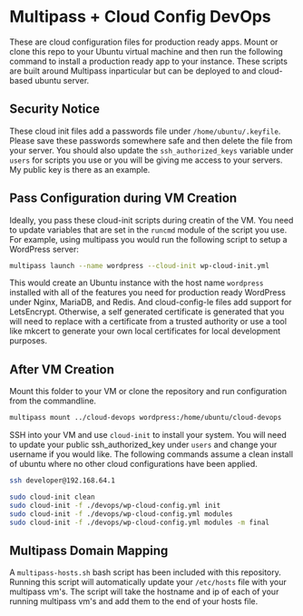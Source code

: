 # Multipass + Cloud Config DevOps

These are cloud configuration files for production ready apps. Mount or clone this repo to your Ubuntu virtual machine and then run the following command to install a production ready app to your instance. These scripts are built around Multipass inparticular but can be deployed to and cloud-based ubuntu server.

## Security Notice

These cloud init files add a passwords file under ```/home/ubuntu/.keyfile```. Please save these passwords somewhere safe and then delete the file from your server. You should also update the ```ssh_authorized_keys``` variable under ```users``` for scripts you use or you will be giving me access to your servers. My public key is there as an example.

## Pass Configuration during VM Creation

Ideally, you pass these cloud-init scripts during creatin of the VM. You need to update variables that are set in the ```runcmd``` module of the script you use. For example, using multipass you would run the following script to setup a WordPress server:

```bash
multipass launch --name wordpress --cloud-init wp-cloud-init.yml
```

This would create an Ubuntu instance with the host name ```wordpress``` installed with all of the features you need for production ready WordPress under Nginx, MariaDB, and Redis. And cloud-config-le files add support for LetsEncrypt. Otherwise, a self generated certificate is generated that you will need to replace with a certificate from a trusted authority or use a tool like mkcert to generate your own local certificates for local development purposes.

## After VM Creation

Mount this folder to your VM or clone the repository and run configuration from the commandline.

```bash
multipass mount ../cloud-devops wordpress:/home/ubuntu/cloud-devops
```

SSH into your VM and use ```cloud-init``` to install your system. You will need to update your public ssh_authorized_key under ```users``` and change your username if you would like. The following commands assume a clean install of ubuntu where no other cloud configurations have been applied.

```bash
ssh developer@192.168.64.1

sudo cloud-init clean
sudo cloud-init -f ./devops/wp-cloud-config.yml init
sudo cloud-init -f ./devops/wp-cloud-config.yml modules
sudo cloud-init -f ./devops/wp-cloud-config.yml modules -m final
```

## Multipass Domain Mapping

A ```multipass-hosts.sh``` bash script has been included with this repository. Running this script will automatically update your ```/etc/hosts``` file with your multipass vm's. The script will take the hostname and ip of each of your running multipass vm's and add them to the end of your hosts file.